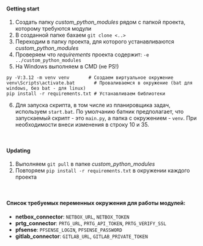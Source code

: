 #### Getting start
1. Создать папку *custom_python_modules* рядом с папкой проекта, которому требуются модули  
2. В созданной папке бахаем `git clone <..>`  
3. Переходим в папку проекта, для которого устанавливаются *custom_python_modules*
4. Проверяем что *requirements* проекта содержит: `-e ../custom_python_modules`  
5. На Windows выполняем в CMD (не PS!)
```
py -V:3.12 -m venv venv       # Создаем виртуальное окружение
venv\Scripts\activate.bat       # Проваливаемся в окружение (bat для windows, без bat - для linux)
pip install -r requirements.txt # Устанавливаем библиотеки
```  
6. Для запуска скрипта, в том числе из планировщика задач, используем `start.bat`. По умолчанию батник предполагает, что запускаемый скрипт - это `main.py`, а папка с окружением - `venv`. При необходимости внеси изменения в строку 10 и 35.
<br>  

#### Updating  
1. Выполняем `git pull` в папке *custom_python_modules*  
2. Повторяем `pip install -r requirements.txt` в окружении каждого проекта
<br>

#### Список требуемых переменных окружения для работы модулей:
- **netbox_connector**: `NETBOX_URL`, `NETBOX_TOKEN`
- **prtg_connector**: `PRTG_URL`, `PRTG_API_TOKEN`, `PRTG_VERIFY_SSL`
- **pfsense**: `PFSENSE_LOGIN`, `PFSENSE_PASSWORD`
- **gitlab_connector**: `GITLAB_URL`, `GITLAB_PRIVATE_TOKEN`